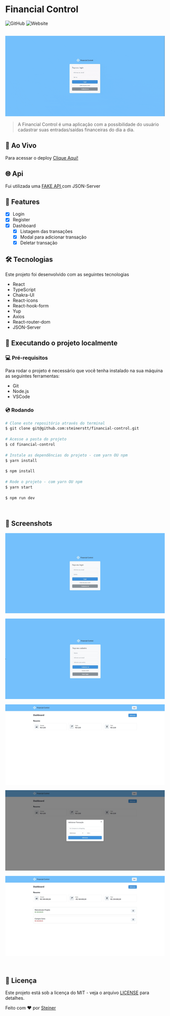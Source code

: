 #  Financial Control

![GitHub](https://img.shields.io/github/license/steinerstt/financial-control?style=for-the-badge)
![Website](https://img.shields.io/website?color=gree&label=Status&style=for-the-badge&up_message=finalizado&url=https://github.com/steinerstt/my-tasks)
<br><br>

![financial-control](https://github.com/steinerstt/screenshots-projects/blob/main/financial-control/financial-contro-gif.gif?raw=true)
> A Financial Control é uma aplicação com a possibilidade do usuário cadastrar suas entradas/saídas financeiras do dia a dia.

## 🔰 Ao Vivo
Para acessar o deploy <a href="https://financial-control-orcin.vercel.app/" target="_blank" > Clique Aqui! </a>

## 🌐 Api
Fui utilizada uma <a href="https://github.com/steinerstt/json-server-financial-control" target="_blank"> FAKE API </a> com JSON-Server 

## 📌 Features
- [x] Login
- [x] Register
- [x] Dashboard
  - [x] Listagem das transações
  - [x] Modal para adicionar transação
  - [x] Deletar transação 

## 🛠️ Tecnologias
 Este projeto foi desenvolvido com as seguintes tecnologias
- React
- TypeScript
- Chakra-UI
- React-icons
- React-hook-form
- Yup
- Axios
- React-router-dom
- JSON-Server



## 🚀 Executando o projeto localmente
### 💻 Pré-requisitos
Para rodar o projeto é necessário que você tenha instalado na sua máquina as seguintes ferramentas:
-  Git
-  Node.js
-  VSCode

### 💿 Rodando
```bash
# Clone este repositório através do terminal
$ git clone git@github.com:steinerstt/financial-control.git

# Acesse a pasta do projeto
$ cd financial-control

# Instale as dependências do projeto - com yarn OU npm
$ yarn install

$ npm install

# Rode o projeto - com yarn OU npm 
$ yarn start

$ npm run dev
```

<br>

## 📸 Screenshots

![Página de login](https://github.com/steinerstt/screenshots-projects/blob/main/financial-control/login.jpeg?raw=true)

![Página de cadastro de usuário](https://github.com/steinerstt/screenshots-projects/blob/main/financial-control/register.jpeg?raw=true)

![Dashboard com a lista de transações vazia](https://github.com/steinerstt/screenshots-projects/blob/main/financial-control/dashboard-list-transactions-empty.jpeg?raw=true)

![Dashboard modal para adicionar transação](https://github.com/steinerstt/screenshots-projects/blob/main/financial-control/dashboard-modal-add-transaction.jpeg?raw=true)

![Dashboard com a listagem das transações](https://github.com/steinerstt/screenshots-projects/blob/main/financial-control/dashboard-list-transactions.jpeg?raw=true)

<br>

## 📄 Licença
Este projeto está sob a licença do MIT - veja o arquivo [LICENSE](https://github.com/steinerstt/financial-control/blob/main/LICENSE) para detalhes.

Feito com ❤ por [Steiner](https://github.com/steinerstt)
